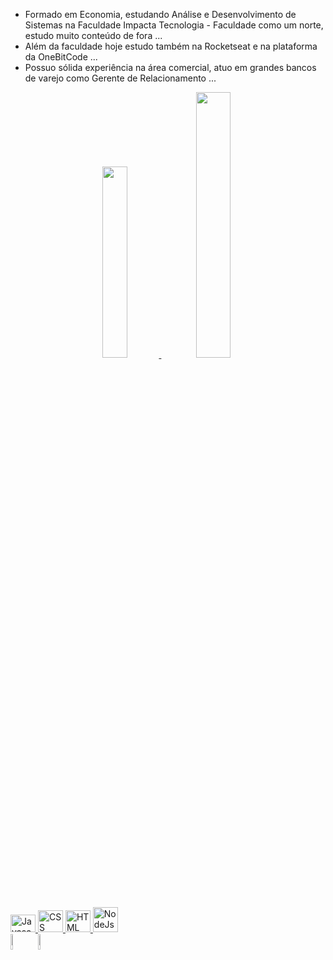 
- Formado em Economia, estudando Análise e Desenvolvimento de Sistemas na Faculdade Impacta Tecnologia - Faculdade como um norte, estudo muito conteúdo de fora ...
-  Além da faculdade hoje estudo também na Rocketseat e na plataforma da OneBitCode ...
-  Possuo sólida experiência na área comercial, atuo em grandes bancos de varejo como Gerente de Relacionamento ...


 <div align="center">
<a href="https://www.linkedin.com/in/guilhermeeconbastos/">
<img width="28%" src="https://github-readme-stats.vercel.app/api?username=PerozinBastos&show_icons=true&theme=dark&include_all_commits=true&count_private=true"/>
<img width="33%" src="https://github-readme-stats.vercel.app/api/top-langs/?username=PerozinBastos&layout=compact&langs_count=7&theme=dark"/>
 </div>

 <div style="display: inline_block"><br>
<img margin:"50px" alt="Javascript" height="28" width="40" src="https://cdn.jsdelivr.net/gh/devicons/devicon/icons/javascript/javascript-original.svg">
<img margin:"50px" alt="CSS" height="35" width="40" src="https://cdn.jsdelivr.net/gh/devicons/devicon/icons/css3/css3-original-wordmark.svg">
<img margin:"50px" alt="HTML" height="35" width="40" src="https://cdn.jsdelivr.net/gh/devicons/devicon/icons/html5/html5-original-wordmark.svg">
<img margin:"50px" alt="NodeJs" height="40" width="40" src="https://cdn.jsdelivr.net/gh/devicons/devicon/icons/nodejs/nodejs-original-wordmark.svg">

 </div>
  
  <div> 
<a href = "mailto:bastos.guilherme@uol.com.br"><img src="https://img.shields.io/badge/-Gmail-%23333?style=for-the-badge&logo=gmail&logoColor=white" target="_blank" width="8%"></a>
<a href="https://www.linkedin.com/in/guilhermeeconbastos/" target="_blank"><img src="https://img.shields.io/badge/-LinkedIn-%230077B5?style=for-the-badge&logo=linkedin&logoColor=white" target="_blank" width="8%"></a> 
 </div>

